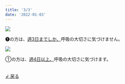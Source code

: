 ```yaml
---
title: '3/3'
date: '2022-01-03'
---
```

![](/images/01_1_.jpg)

➊の方は、[週3日までしか、]()呼吸の大切さに気づけません。   

![](/images/01_2_.jpg)

①の方は、[週4日以上、]()呼吸の大切さに気づけます。

　  
[ ↲ 戻る ](https://01234567890.thebase.in/about)
